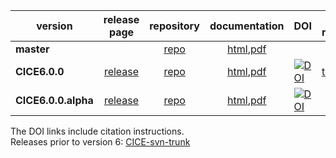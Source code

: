 version | release page | repository | documentation | DOI | test results |
----|:---:|:---:|:---:|---|---|
| **master** |  | [repo](https://github.com/CICE-Consortium/CICE) | [html](http://cice-consortium-cice.readthedocs.io/en/master/),[pdf](https://media.readthedocs.org/pdf/cice-consortium-cice/master/cice-consortium-cice.pdf)  |  |
| **CICE6.0.0** | [release](https://github.com/CICE-Consortium/CICE/releases/tag/CICE6.0.0) | [repo](https://github.com/CICE-Consortium/CICE/tree/CICE6.0.0) | [html](http://cice-consortium-cice.readthedocs.io/en/cice6.0.0/),[pdf](https://media.readthedocs.org/pdf/cice-consortium-cice/cice6.0.0/cice-consortium-cice.pdf)  | [![DOI](https://zenodo.org/badge/DOI/10.5281/zenodo.1900639.svg)](https://doi.org/10.5281/zenodo.1900639)|[tests](https://github.com/CICE-Consortium/Test-Results/wiki/CICE6.0.0)|
| **CICE6.0.0.alpha** | [release](https://github.com/CICE-Consortium/CICE/releases/tag/cice6.0.0.alpha) | [repo](https://github.com/CICE-Consortium/CICE/tree/cice6.0.0.alpha) | [html](http://cice-consortium-cice.readthedocs.io/en/cice6.0.0.alpha/),[pdf](https://media.readthedocs.org/pdf/cice-consortium-cice/cice6.0.0.alpha/cice-consortium-cice.pdf)  | [![DOI](https://zenodo.org/badge/DOI/10.5281/zenodo.1205675.svg)](https://doi.org/10.5281/zenodo.1205675) |

The DOI links include citation instructions.   
Releases prior to version 6: [CICE-svn-trunk](https://github.com/CICE-Consortium/CICE-svn-trunk)


